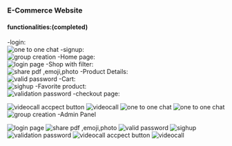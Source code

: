 

### E-Commerce Website

#### functionalities:(completed) 
-login:\
![one to one chat](frontend/screenshots/1.png)
-signup:\
![group creation](frontend/screenshots/2.png)
-Home page:\
![login page](frontend/screenshots/3.png)
-Shop with filter:\
![share pdf ,emoji,photo](frontend/screenshots/4.png)
-Product Details:\
![valid password](frontend/screenshots/5.png)
-Cart:\
![sighup](frontend/screenshots/6.png)
-Favorite product:\
![validation password](frontend/screenshots/7.png)
-checkout page:
 
![videocall accpect button](frontend/screenshots/8.png)
![videocall](frontend/screenshots/9.png)
![one to one chat](frontend/screenshots/10.png)
![one to one chat](frontend/screenshots/11.png)
![group creation](frontend/screenshots/12.png)
-Admin Panel

![login page](frontend/screenshots/13.png)
![share pdf ,emoji,photo](frontend/screenshots/14.png)
![valid password](frontend/screenshots/15.png)
![sighup](frontend/screenshots/16.png)
![validation password](frontend/screenshots/17.png)
![videocall accpect button](frontend/screenshots/18.png)
![videocall](frontend/screenshots/19.png)


 
